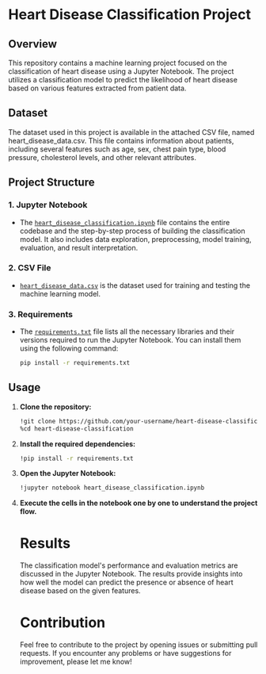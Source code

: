 # Heart Disease Classification Project

## Overview
This repository contains a machine learning project focused on the classification of heart disease using a Jupyter Notebook. The project utilizes a classification model to predict the likelihood of heart disease based on various features extracted from patient data.

## Dataset
The dataset used in this project is available in the attached CSV file, named heart_disease_data.csv. This file contains information about patients, including several features such as age, sex, chest pain type, blood pressure, cholesterol levels, and other relevant attributes.

## Project Structure

  ### 1. Jupyter Notebook
  
  - The [`heart_disease_classification.ipynb`](heart_disease_classification.ipynb) file contains the entire codebase and the step-by-step process of building the classification model. It also includes data exploration, preprocessing, model training, evaluation, and result interpretation.
 
### 2. CSV File

- [`heart_disease_data.csv`](heart_disease_data.csv) is the dataset used for training and testing the machine learning model.

### 3. Requirements

- The [`requirements.txt`](requirements.txt) file lists all the necessary libraries and their versions required to run the Jupyter Notebook. You can install them using the following command:

  ```bash
  pip install -r requirements.txt

## Usage

1. **Clone the repository:**

   ```bash
   !git clone https://github.com/your-username/heart-disease-classification.git
   %cd heart-disease-classification
2. **Install the required dependencies:**

   ```bash
   !pip install -r requirements.txt
3. **Open the Jupyter Notebook:**

   ```bash
   !jupyter notebook heart_disease_classification.ipynb
4. **Execute the cells in the notebook one by one to understand the project flow.**

   # Results
   The classification model's performance and evaluation metrics are discussed in the Jupyter Notebook. The results provide insights into how well the model can predict the presence or absence of heart disease based on the given features.

   # Contribution
   Feel free to contribute to the project by opening issues or submitting pull requests. If you encounter any problems or have suggestions for improvement, please let me know!
